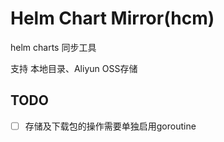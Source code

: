 # Helm Chart Mirror(hcm)

helm charts 同步工具

支持 本地目录、Aliyun OSS存储


## TODO

* [ ] 存储及下载包的操作需要单独启用goroutine

